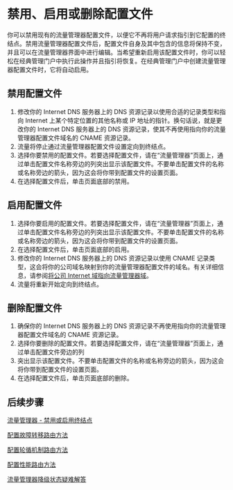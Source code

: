 <properties
   pageTitle="禁用、启用或删除流量管理器配置文件 | Azure"
   description="本文将帮助你使用流量管理器配置文件。"
   services="traffic-manager"
   documentationCenter="na"
   authors="joaoma"
   manager="carmonm"
   editor="tysonn" />
<tags 
   ms.service="traffic-manager"
   ms.devlang="na"
   ms.topic="article"
   ms.tgt_pltfrm="na"
   ms.workload="infrastructure-services"   
   ms.date="06/10/2016"   
   wacn.date="07/28/2016"
   ms.author="sewhee" />

# 禁用、启用或删除配置文件


你可以禁用现有的流量管理器配置文件，以便它不再将用户请求指引到它配置的终结点。禁用流量管理器配置文件后，配置文件自身及其中包含的信息将保持不变，并且可以在流量管理器界面中进行编辑。当希望重新启用该配置文件时，你可以轻松在经典管理门户中执行此操作并且指引将恢复。在经典管理门户中创建流量管理器配置文件时，它将自动启用。

## 禁用配置文件

1. 修改你的 Internet DNS 服务器上的 DNS 资源记录以使用合适的记录类型和指向 Internet 上某个特定位置的其他名称或 IP 地址的指针。换句话说，就是更改你的 Internet DNS 服务器上的 DNS 资源记录，使其不再使用指向你的流量管理器配置文件域名的 CNAME 资源记录。
1. 流量将停止通过流量管理器配置文件设置定向到终结点。
1. 选择你要禁用的配置文件。若要选择配置文件，请在“流量管理器”页面上，通过单击配置文件名称旁边的列突出显示该配置文件。不要单击配置文件的名称或名称旁边的箭头，因为这会将你带到配置文件的设置页面。
1. 在选择配置文件后，单击页面底部的禁用。

## 启用配置文件

1. 选择你要启用的配置文件。若要选择配置文件，请在“流量管理器”页面上，通过单击配置文件名称旁边的列突出显示该配置文件。不要单击配置文件的名称或名称旁边的箭头，因为这会将你带到配置文件的设置页面。
1. 在选择配置文件后，单击页面底部的启用。
1. 修改你的 Internet DNS 服务器上的 DNS 资源记录以使用 CNAME 记录类型，这会将你的公司域名映射到你的流量管理器配置文件的域名。有关详细信息，请参阅[将公司 Internet 域指向流量管理器域](/documentation/articles/traffic-manager-point-internet-domain/)。
1. 流量将重新开始定向到终结点。

## 删除配置文件


1. 确保你的 Internet DNS 服务器上的 DNS 资源记录不再使用指向你的流量管理器配置文件域名的 CNAME 资源记录。
1. 选择你要删除的配置文件。若要选择配置文件，请在“流量管理器”页面上，通过单击配置文件旁边的列 
1. 突出显示该配置文件。不要单击配置文件的名称或名称旁边的箭头，因为这会将你带到配置文件的设置页面。
1. 在选择配置文件后，单击页面底部的删除。

## 后续步骤

[流量管理器 - 禁用或启用终结点](/documentation/articles/disable-or-enable-an-endpoint/)

[配置故障转移路由方法](/documentation/articles/traffic-manager-configure-failover-routing-method/)

[配置轮循机制路由方法](/documentation/articles/traffic-manager-configure-round-robin-routing-method/)

[配置性能路由方法](/documentation/articles/traffic-manager-configure-performance-routing-method/)

[流量管理器降级状态疑难解答](/documentation/articles/traffic-manager-troubleshooting-degraded/)

<!---HONumber=Mooncake_1221_2015-->